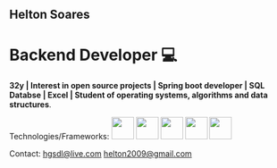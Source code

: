 ## Helton Soares        
# Backend Developer :computer:

**32y | Interest in open source projects | Spring boot developer | SQL Databse | Excel | Student of operating systems, algorithms and data structures**.


Technologies/Frameworks:
 <img src="https://cdn.jsdelivr.net/gh/devicons/devicon@latest/icons/java/java-original.svg" width=40 height=40/> <img src="https://cdn.jsdelivr.net/gh/devicons/devicon@latest/icons/javascript/javascript-original.svg" width=40 height=40/>   <img src="https://cdn.jsdelivr.net/gh/devicons/devicon@latest/icons/spring/spring-original.svg" widht=40 height=40/> 
   <img src="https://cdn.jsdelivr.net/gh/devicons/devicon@latest/icons/mysql/mysql-original.svg" widht=40 height=40/> 
              <img src="https://cdn.jsdelivr.net/gh/devicons/devicon@latest/icons/linux/linux-original.svg" height=40 widht=40 />
          
Contact:
hgsdl@live.com
helton2009@gmail.com

